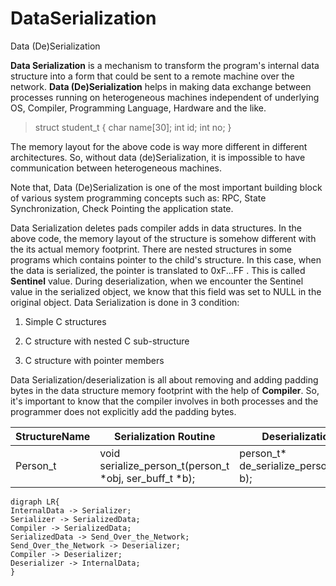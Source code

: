 # DataSerialization
Data (De)Serialization

**Data Serialization** is a mechanism to transform the program's internal data structure into a form that could be sent to a remote machine over the network.
**Data (De)Serialization** helps in making data exchange between processes running on heterogeneous machines independent of underlying OS, Compiler, Programming Language, Hardware and the like.

>struct student_t {
  char name[30];
  int id;
  int no;
}

The memory layout for the above code is way more different in different architectures. So, without data (de)Serialization, it is impossible to have communication between heterogeneous machines.

Note that, Data (De)Serialization is one of the most important building block of various system programming concepts such as: RPC, State Synchronization, Check Pointing the application state.

Data Serialization deletes pads compiler adds in data structures. In the above code, the memory layout of the structure is somehow different with the its actual memory footprint. There are nested structures in some programs which contains pointer to the child's structure. In this case, when the data is serialized, the pointer is translated to 0xF...FF . This is called **Sentinel** value. During deserialization, when we encounter the Sentinel value in the serialized object, we know that this field was set to NULL in the original object.
Data Serialization is done in 3 condition:

1) Simple C structures

2) C structure with nested C sub-structure

3) C structure with pointer members

Data Serialization/deserialization is all about removing and adding padding bytes in the data structure memory footprint with the help of **Compiler**. So, it's important to know that the compiler involves in both processes and the programmer does not explicitly add the padding bytes.



| StructureName  |     Serialization Routine     |   Deserialization Routine   |
|----------------|-------------------------------|-----------------------------|
|  Person_t      |void serialize_person_t(person_t \*obj, ser_buff_t \*b);|person_t* de_serialize_person_t(ser_buff_t* b);|          |  Company_t     |void serialize_company_t(company_t \*obj, ser_buff_t \*b);|company_t* de_serialize_company_t(ser_buff_t* b);|


```mermaid
digraph LR{
InternalData -> Serializer;
Serializer -> SerializedData;
Compiler -> SerializedData;
SerializedData -> Send_Over_the_Network;
Send_Over_the_Network -> Deserializer;
Compiler -> Deserializer;
Deserializer -> InternalData;
}
``` 
